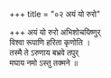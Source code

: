 +++
title = "०२ अयं यो रुरो"

+++
अयं यो रुरो अभिशोचयिष्णुर्  
विश्वा रूपाणि हरिता कृणोति ।  
तस्मै ते ऽरुणाय बभ्रवे तपुर्  
मघाय नमो ऽस्तु तक्मने ॥